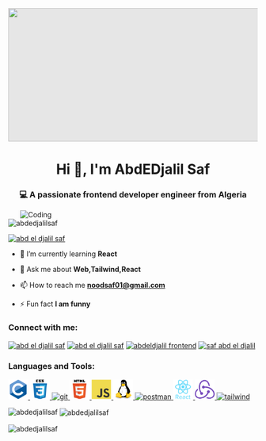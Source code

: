 <img style="display: block;-webkit-user-select: none;margin: auto;cursor: zoom-in;background-color: hsl(0, 0%, 90%);" src="https://camo.githubusercontent.com/775ed67e1d46c9534c3cb9a4694edf0603b1436a7e3e15891d3c327733fc26b6/68747470733a2f2f7777772e61756469656e6365706c616e65742e636f6d2f726f6f742f74656d706c6174652f312f2f696d616765732f7765622d646576656c6f706d656e742e676966" width="878" height="269">
<h1 align="center">Hi 👋, I'm AbdEDjalil Saf</h1>
<h3 align="center">💻 A passionate frontend developer engineer from Algeria</h3>
<img align="right" alt="Coding" width="480" src="https://cdn.dribbble.com/users/1162077/screenshots/3848914/programmer.gif">
<p align="left"> <img src="https://komarev.com/ghpvc/?username=abdedjalilsaf&label=Profile%20views&color=0e75b6&style=flat" alt="abdedjalilsaf" /> </p>

<p align="left"> <a href="https://twitter.com/search?q=Abd%20El%20Djalil%20Saf&src=typed_query" target="blank"><img src="https://img.shields.io/twitter/follow/abd el djalil saf?logo=twitter&style=for-the-badge" alt="abd el djalil saf" /></a> </p>

- 🌱 I’m currently learning **React**

- 💬 Ask me about **Web,Tailwind,React**

- 📫 How to reach me **noodsaf01@gmail.com**

- ⚡ Fun fact **I am funny**

<h3 align="left">Connect with me:</h3>
<p align="left">
<a href="https://twitter.com/search?q=Abd%20El%20Djalil%20Saf&src=typed_query" target="blank"><img align="center" src="https://raw.githubusercontent.com/rahuldkjain/github-profile-readme-generator/master/src/images/icons/Social/twitter.svg" alt="abd el djalil saf" height="30" width="40" /></a>
<a href="https://www.linkedin.com/search/results/all/?fetchDeterministicClustersOnly=true&heroEntityKey=urn%3Ali%3Afsd_profile%3AACoAAEENphoB2pBtpG0bc5lsYK4cTFGg03xmPn4&keywords=abd%20el%20djalil%20saf&origin=RICH_QUERY_TYPEAHEAD_HISTORY&position=0&searchId=3bcad7e0-edae-4a81-b6ce-80aa5e4e6b1c&sid=*.M&spellCorrectionEnabled=true" target="blank"><img align="center" src="https://raw.githubusercontent.com/rahuldkjain/github-profile-readme-generator/master/src/images/icons/Social/linked-in-alt.svg" alt="abd el djalil saf" height="30" width="40" /></a>
<a href="https://www.facebook.com/nor.fgjhrkbn" target="blank"><img align="center" src="https://raw.githubusercontent.com/rahuldkjain/github-profile-readme-generator/master/src/images/icons/Social/facebook.svg" alt="abdeldjalil frontend" height="30" width="40" /></a>
<a href="https://leetcode.com/abdo2003/" target="blank"><img align="center" src="https://raw.githubusercontent.com/rahuldkjain/github-profile-readme-generator/master/src/images/icons/Social/leet-code.svg" alt="saf abd el djalil" height="30" width="40" /></a>
</p>

<h3 align="left">Languages and Tools:</h3>
<p align="left"> <a href="https://www.cprogramming.com/" target="_blank" rel="noreferrer"> <img src="https://raw.githubusercontent.com/devicons/devicon/master/icons/c/c-original.svg" alt="c" width="40" height="40"/> </a> <a href="https://www.w3schools.com/css/" target="_blank" rel="noreferrer"> <img src="https://raw.githubusercontent.com/devicons/devicon/master/icons/css3/css3-original-wordmark.svg" alt="css3" width="40" height="40"/> </a> <a href="https://git-scm.com/" target="_blank" rel="noreferrer"> <img src="https://www.vectorlogo.zone/logos/git-scm/git-scm-icon.svg" alt="git" width="40" height="40"/> </a> <a href="https://www.w3.org/html/" target="_blank" rel="noreferrer"> <img src="https://raw.githubusercontent.com/devicons/devicon/master/icons/html5/html5-original-wordmark.svg" alt="html5" width="40" height="40"/> </a> <a href="https://developer.mozilla.org/en-US/docs/Web/JavaScript" target="_blank" rel="noreferrer"> <img src="https://raw.githubusercontent.com/devicons/devicon/master/icons/javascript/javascript-original.svg" alt="javascript" width="40" height="40"/> </a> <a href="https://www.linux.org/" target="_blank" rel="noreferrer"> <img src="https://raw.githubusercontent.com/devicons/devicon/master/icons/linux/linux-original.svg" alt="linux" width="40" height="40"/> </a> <a href="https://postman.com" target="_blank" rel="noreferrer"> <img src="https://www.vectorlogo.zone/logos/getpostman/getpostman-icon.svg" alt="postman" width="40" height="40"/> </a> <a href="https://reactjs.org/" target="_blank" rel="noreferrer"> <img src="https://raw.githubusercontent.com/devicons/devicon/master/icons/react/react-original-wordmark.svg" alt="react" width="40" height="40"/> </a> <a href="https://redux.js.org" target="_blank" rel="noreferrer"> <img src="https://raw.githubusercontent.com/devicons/devicon/master/icons/redux/redux-original.svg" alt="redux" width="40" height="40"/> </a> <a href="https://tailwindcss.com/" target="_blank" rel="noreferrer"> <img src="https://www.vectorlogo.zone/logos/tailwindcss/tailwindcss-icon.svg" alt="tailwind" width="40" height="40"/> </a> </p>

<p><img align="left" src="https://github-readme-stats.vercel.app/api/top-langs?username=abdedjalilsaf&show_icons=true&locale=en&layout=compact" alt="abdedjalilsaf" /></p>

<p>&nbsp;<img align="center" src="https://github-readme-stats.vercel.app/api?username=abdedjalilsaf&show_icons=true&locale=en" alt="abdedjalilsaf" /></p>

<p><img align="center" src="https://github-readme-streak-stats.herokuapp.com/?user=abdedjalilsaf&" alt="abdedjalilsaf" /></p>
